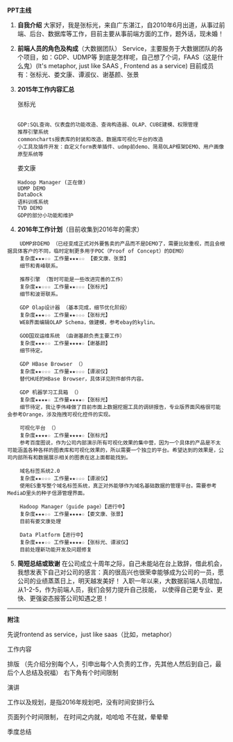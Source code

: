 
**PPT主线**
1. **自我介绍**
大家好，我是张标光，来自广东湛江，自2010年6月出道，从事过前端、后台、数据库等工作，目前主要从事前端方面的工作，题外话，现未婚！

2. **前端人员的角色及构成**（大数据团队）
Service，主要服务于大数据团队的各个项目，如：GDP、UDMP等
到底是怎样呢，自己想了个词，FAAS（这是什么鬼）(It's metaphor, just like SAAS , Frontend as a service)
目前成员有：张标光、娄文康、谭淑仪、谢基颜、张景

3. **2015年工作内容汇总**

	张标光
	```
	
	GDP:SQL查询、仪表盘的功能改造、查询构造器、OLAP、CUBE建模、权限管理
	推荐引擎系统
	commoncharts报表库的封装和改造、数据库可视化平台的改造
	小工具及插件开发：自定义form表单插件、udmp前demo、简易OLAP框架DEMO、用户画像原型系统等
	```
	娄文康
	```
	Hadoop Manager (正在做)
	UDMP DEMO
	DataDock
	语料训练系统
	TVD DEMO
	GDP的部分小功能和维护
	```

4. **2016年工作计划**（目前收集到2016年的需求）
```
	UDMP非DEMO （已经变成正式对外要售卖的产品而不是DEMO了，需要比较重视，而且会根据具体客户的不同，临时定制更多用于POC（Proof of Concept）的DEMO）
	复杂度★★★☆☆ 工作量★★★☆☆ 【娄文康、张景】
	细节和青峰联系。
	
	推荐引擎 （暂时可能是一些改进完善的工作）
	复杂度★★☆☆☆ 工作量★★☆☆☆【张标光】
	细节和波哥联系。
	
	GDP Olap设计器 （基本完成，细节优化阶段）
	复杂度★★★☆☆ 工作量★★☆☆☆【张标光】
	WEB界面编辑OLAP Schema，做建模，参考ebay的kylin。
	
	GOD国双运维系统 （由谢基颜负责主要工作）
	复杂度★★★☆☆ 工作量★★★★☆【谢基颜】
	细节待定。
	
	GDP HBase Browser （）
	复杂度★★☆☆☆ 工作量★★☆☆☆【谭淑仪】
	替代HUE的HBase Browser，具体详见附件邮件内容。
	
	GDP 机器学习工具箱 （）
	复杂度★★★★☆ 工作量★★★★☆【张标光】
	细节待定，我让李伟峰做了目前市面上数据挖掘工具的调研报告，专业版界面风格很可能会参考Orange，涉及拖拽可视化控件的实现。
	
	可视化平台 （）
	复杂度★★★★☆ 工作量★★★★☆【张标光】
	参考百度图说，作为公司内部演示所有可视化效果的集中营，因为一个具体的产品是不太可能涵盖各种各样的图表库和可视化效果的，所以需要一个独立的平台。希望达到的效果是，公司内部所有和数据展示相关的图表在这上面都能找到。
	
	域名标签系统2.0
	复杂度★★☆☆☆ 工作量★★☆☆☆【谭淑仪】
	使用ES重写整个域名标签系统，真正对外能够作为域名基础数据的管理平台。需要参考MediaD里头的种子信源管理界面。
	
	Hadoop Manager（guide page）【进行中】
	复杂度★★★☆☆ 工作量★★★★☆【娄文康、张景】
	目前有娄文康处理
	
	Data Platform【进行中】
	复杂度★★★☆☆ 工作量★★★★☆【张标光、谭淑仪】
	目前处理新功能开发及问题修复
```

5. **简短总结或致谢**
在公司成立十周年之际，自己未能站在台上致辞，借此机会，我想发表下自己对公司的感言：真的很高兴也很荣幸能够成为公司的一员，愿公司的业绩蒸蒸日上，明天越发美好！
入职一年以来，大数据前端人员增加，从1-2-5，作为前端人员，我们会努力提升自己技能，
以使得自己更专业、更快、更强姿态报答公司知遇之恩！


---
**附注**

先说frontend as service，just like saas（比如，metaphor）

工作内容

排版
（先介绍分别每个人，引申出每个人负责的工作，先其他人然后到自己，最后个人总结及祝福）
右下角有个时间限制

演讲

工作以及规划，是指2016年规划吧，没有时间安排行么


页面列个时间限制，
在时间之内就，哈哈哈
不在就，晕晕晕

季度总结
